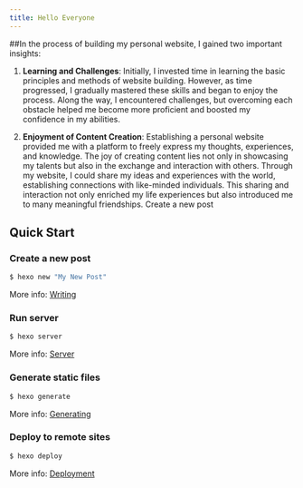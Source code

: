 ```yaml
---
title: Hello Everyone
---
```


##In the process of building my personal website, I gained two important insights:

1. **Learning and Challenges**: Initially, I invested time in learning the basic principles and methods of website building. However, as time progressed, I gradually mastered these skills and began to enjoy the process. Along the way, I encountered challenges, but overcoming each obstacle helped me become more proficient and boosted my confidence in my abilities.

2. **Enjoyment of Content Creation**: Establishing a personal website provided me with a platform to freely express my thoughts, experiences, and knowledge. The joy of creating content lies not only in showcasing my talents but also in the exchange and interaction with others. Through my website, I could share my ideas and experiences with the world, establishing connections with like-minded individuals. This sharing and interaction not only enriched my life experiences but also introduced me to many meaningful friendships.
Create a new post

## Quick Start

### Create a new post

``` bash
$ hexo new "My New Post"
```

More info: [Writing](https://hexo.io/docs/writing.html)

### Run server

``` bash
$ hexo server
```

More info: [Server](https://hexo.io/docs/server.html)

### Generate static files

``` bash
$ hexo generate
```

More info: [Generating](https://hexo.io/docs/generating.html)

### Deploy to remote sites

``` bash
$ hexo deploy
```

More info: [Deployment](https://hexo.io/docs/one-command-deployment.html)
